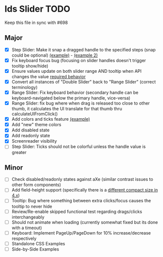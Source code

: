 # Ids Slider TODO

Keep this file in sync with #698

## Major

- [x] Step Slider: Make it snap a dragged handle to the specified steps (snap could be optional) [(example)](https://main-enterprise.demo.design.infor.com/components/slider/example-stepping.html) - [(example 2)](https://main-enterprise.demo.design.infor.com/components/slider/test-options.html)
- [x] Fix keyboard focus bug (focusing on slider handles doesn't trigger tooltip show/hide)
- [x] Ensure values update on both slider range AND tooltip when API changes the value [required behavior](https://main-enterprise.demo.design.infor.com/components/slider/example-tooltip-onload-and-textbox.html)
- [x] Convert all instances of "Double Slider" back to "Range Slider" (correct terminology)
- [x] Range Slider: Fix keyboard behavior (secondary handle can be keyboard-navigated below the primary handle, vice-versa)
- [x] Range Slider: fix bug where when drag is released too close to other thumb, it calculates the UI translate for that thumb thru calculateUIFromClick()
- [x] Add colors and ticks feature [(example)](https://main-enterprise.demo.design.infor.com/components/slider/example-colors-and-ticks.html)
- [x] Add "new" theme colors
- [x] Add disabled state
- [x] Add readonly state
- [x] Screenreader visibility
- [ ] Step Slider: Ticks should not be colorful unless the handle value is greater

## Minor

- [ ] Check disabled/readonly states against aXe (similar contrast issues to other form components)
- [ ] Add field-height support (specifically there is a [different compact size in 4.x](https://main-enterprise.demo.design.infor.com/components/slider/example-short.html))
- [ ] Tooltip: Bug where something between extra clicks/focus causes the tooltip to never hide
- [ ] Review/Re-enable skipped functional test regarding drags/clicks interchangeably
- [ ] Should not animate when loading (currently somewhat fixed but its done with a timeout)
- [ ] Keyboard: Implement PageUp/PageDown for 10% increase/decrease respectively
- [ ] Standalone CSS Examples
- [ ] Side-by-Side Examples
